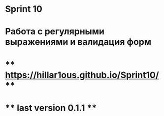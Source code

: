 # Sprint 10
# **Работа с регулярными выражениями и валидация форм**
# ** https://hillar1ous.github.io/Sprint10/ **
# ** last version 0.1.1 **